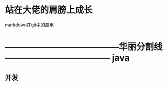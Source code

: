 站在大佬的肩膀上成长
===
[markdown在git中的应用](https://www.cnblogs.com/longronglang/p/8453047.html)


—————————————华丽分割线————————————
java
===
并发
---


